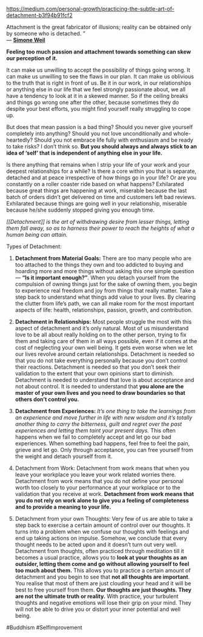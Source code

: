 https://medium.com/personal-growth/practicing-the-subtle-art-of-detachment-b3f94b91fcf2

Attachment is the great fabricator of illusions; reality can be obtained only by someone who is detached. ”  
― [**Simone Weil**](https://www.goodreads.com/author/show/18395.Simone_Weil)

**Feeling too much passion and attachment towards something can skew our perception of it.**

It can make us unwilling to accept the possibility of things going wrong. It can make us unwilling to see the flaws in our plan. It can make us oblivious to the truth that is right in front of us. Be it in our work, in our relationships or anything else in our life that we feel strongly passionate about, we all have a tendency to look at it in a skewed manner. So if the ceiling breaks and things go wrong one after the other, because sometimes they do despite your best efforts, you might find yourself really struggling to cope up.

But does that mean passion is a bad thing? Should you never give yourself completely into anything? Should you not love unconditionally and whole-heartedly? Should you not embrace life fully with enthusiasm and be ready to take risks? I don’t think so. **But you should always and always stick to an idea of ‘self’ that is independent of anything else in your life.**

Is there anything that remains when I strip your life of your work and your deepest relationships for a while? Is there a core within you that is separate, detached and at peace irrespective of how things go in your life? Or are you constantly on a roller coaster ride based on what happens? Exhilarated because great things are happening at work, miserable because the last batch of orders didn’t get delivered on time and customers left bad reviews. Exhilarated because things are going well in your relationship, miserable because he/she suddenly stopped giving you enough time.

*[[Detachment]] is the art of withdrawing desire from lesser things, letting them fall away, so as to harness their power to reach the heights of what a human being can attain.*

Types of Detachment:

1. **Detachment from Material Goals:** There are too many people who are too attached to the things they own and too addicted to buying and hoarding more and more things without asking this one simple question — **“Is it important enough?”**. When you detach yourself from the compulsion of owning things just for the sake of owning them, you begin to experience real freedom and joy from things that really matter. Take a step back to understand what things add value to your lives. By clearing the clutter from life’s path, we can all make room for the most important aspects of life: health, relationships, passion, growth, and contribution.

2. **Detachment in Relationships:** Most people struggle the most with this aspect of detachment and it’s only natural. Most of us misunderstand love to be all about really holding on to the other person, trying to fix them and taking care of them in all ways possible, even if it comes at the cost of neglecting your own well being. It gets even worse when we let our lives revolve around certain relationships. Detachment is needed so that you do not take everything personally because you don’t control their reactions. Detachment is needed so that you don’t seek their validation to the extent that your own opinions start to diminish. Detachment is needed to understand that love is about acceptance and not about control. It is needed to understand that **you alone are the master of your own lives and you need to draw boundaries so that others don’t control you.**

3. **Detachment from Experiences:** _It’s one thing to take the learnings from an experience and move further in life with new wisdom and it’s totally another thing to carry the bitterness, guilt and regret over the past experiences and letting them taint your present days._  This often happens when we fail to completely accept and let go our bad experiences. When something bad happens, feel free to feel the pain, grieve and let go. Only through acceptance, you can free yourself from the weight and detach yourself from it.

4. Detachment from Work: Detachment from work means that when you leave your workplace you leave your work related worries there. Detachment from work means that you do not define your personal worth too closely to your performance at your workplace or to the validation that you receive at work. **Detachment from work means that you do not rely on work alone to give you a feeling of completeness and to provide a meaning to your life.**

5. Detachment from your own Thoughts: Very few of us are able to take a step back to exercise a certain amount of control over our thoughts. It turns into a problem when we confuse our thoughts with feelings and end up taking actions on impulse. Somehow, we conclude that every thought needs to be acted upon and it doesn’t turn out very well. Detachment from thoughts, often practiced through meditation till it becomes a usual practice, allows you to **look at your thoughts as an outsider, letting them come and go without allowing yourself to feel too much about them.** This allows you to practice a certain amount of detachment and you begin to see that **not all thoughts are important**. You realise that most of them are just clouding your head and it will be best to free yourself from them. **Our thoughts are just thoughts. They are not the ultimate truth or reality.** With practice, your turbulent thoughts and negative emotions will lose their grip on your mind. They will not be able to drive you or distort your inner potential and well being.



#Buddhism #SelfImprovement 